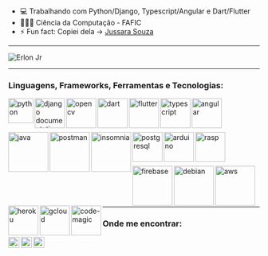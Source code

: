<!--
**ejrgeek/ejrgeek** is a ✨ _special_ ✨ repository because its `README.md` (this file) appears on your GitHub profile.
Here are some ideas to get you started:
-->

- 💻 Trabalhando com Python/Django, Typescript/Angular e Dart/Flutter
- 👨🏽‍💻 Ciência da Computação - FAFIC
- ⚡ Fun fact: Copiei dela -> [Jussara Souza](https://github.com/jussaragranja)

---


<img align="center" src="https://github-readme-stats.vercel.app/api?username=ejrgeek&show_icons=true&theme=dracula" alt="Erlon Jr" />

---

### Linguagens, Frameworks, Ferramentas e Tecnologias:
[<img align="left" alt="python" width="50px" src="https://upload.wikimedia.org/wikipedia/commons/thumb/0/0a/Python.svg/1200px-Python.svg.png">][python]
[<img align="left" alt="django documentation" width="60px" src="https://cdn.iconscout.com/icon/free/png-256/django-13-1175187.png">][django]
[<img align="left" alt="opencv" width="60px" src="https://opencv.org/wp-content/uploads/2020/07/cropped-OpenCV_logo_white_600x.png">][opencv]
[<img align="left" alt="dart" width="60px" src="https://dartpad.dev/dart-192.png">][dart]
[<img align="left" alt="flutter" width="60px" src="https://miro.medium.com/max/1000/1*ilC2Aqp5sZd1wi0CopD1Hw.png">][flutter]
[<img align="left" alt="typescript" width="60px" src="https://storage.googleapis.com/blog-images-backup/1*0ei2MOQxAzF7krm-v60wnQ.jpeg">][typescript]
[<img align="left" alt="angular" width="60px" src="https://upload.wikimedia.org/wikipedia/commons/thumb/c/cf/Angular_full_color_logo.svg/250px-Angular_full_color_logo.svg.png">][angular]
<br/><br/><br/><br/>
[<img align="left" alt="java" width="80px" src="https://www.ifpe.edu.br/campus/palmares/noticias/curso-de-extensao-em-java/javalogo.png/@@images/bf2f5d2c-6545-43bc-b187-9d01c6875d56.png">][java]
[<img align="left" alt="postman" width="80px" src="https://s3.amazonaws.com/media-p.slid.es/uploads/327261/images/5065937/pm-logo-vert.png">][postman]
[<img align="left" alt="insomnia" width="80px" src="https://user-images.githubusercontent.com/38081852/87548811-6a05c580-c683-11ea-99ad-465f97fc0e60.png">][insomnia]
[<img align="left" alt="postgresql" width="60px" src="https://stato.blog.br/loja/image/cache/catalog/LOGO/postgresql-logo-500x500.png">][postgresql]
[<img align="left" alt="arduino" width="60px" src="https://upload.wikimedia.org/wikipedia/commons/thumb/8/87/Arduino_Logo.svg/720px-Arduino_Logo.svg.png">][arduino]
[<img align="left" alt="rasp" width="60px" src="https://www.raspberrypi.org/app/uploads/2018/03/RPi-Logo-Reg-SCREEN.png">][rasp]
<br/><br/><br/><br/>
[<img align="left" alt="firebase" width="80px" src="https://img.icons8.com/color/452/firebase.png">][firebase]
[<img align="left" alt="debian" width="80px" src="https://wiki.videolan.org/images/Debian.png">][debian]
[<img align="left" alt="aws" width="80px" src="https://cdn2.downdetector.com/static/uploads/logo/aws-logo-icon-PNG-Transparent-Background_3.png">][aws]
[<img align="left" alt="heroku" width="60px" src="https://image.flaticon.com/icons/png/512/873/873120.png">][heroku]
[<img align="left" alt="gcloud" width="60px" src="https://www.flaticon.com/svg/static/icons/svg/873/873117.svg">][gcloud]
[<img align="left" alt="code-magic" width="60px" src="https://images.ctfassets.net/lpivpmxs5lb8/384nlOX3BXI6YiqXFB7Htu/323f8dbdb481aeeac7a361cb48ceaea9/ezgif.com-gif-maker__4_.png?w=560&q=50">][code-magic]
<br/><br/><br/><br/>

---
 
 
### Onde me encontrar:
[<img align="left" alt="site" width="22px" src="https://ejrgeek.github.io/img/icon.png" />][site]
[<img align="left" alt="linkedin" width="22px" src="https://cdn.jsdelivr.net/npm/simple-icons@v3/icons/linkedin.svg" />][linkedin]
[<img align="left" alt="Instagram" width="22px" src="https://cdn.jsdelivr.net/npm/simple-icons@v3/icons/instagram.svg" />][instagram]

<br/><br/>

[linkedin]: https://www.linkedin.com/in/ejrgeek/
[instagram]: https://www.instagram.com/ejrgeek/
[site]: https://ejrgeek.github.io/
[restassured]: https://rest-assured.io/
[postman]: https://www.postman.com/
[java]: https://java.com/pt-BR/
[insomnia]: https://insomnia.rest/
[python]: https://www.python.org/doc/
[django]: https://docs.djangoproject.com/en/3.1/
[dart]: https://dartpad.dev/
[flutter]: https://flutter.dev/
[typescript]: https://www.typescriptlang.org/
[angular]: https://cli.angular.io/
[postgresql]: https://www.postgresql.org/docs/
[arduino]: https://www.arduino.cc/
[opencv]: https://opencv.org/
[rasp]: https://www.raspberrypi.org/
[firebase]: https://firebase.google.com/?hl=pt
[debian]: https://www.debian.org/index.pt.html
[aws]: https://aws.amazon.com/pt/
[heroku]: https://www.heroku.com/
[gcloud]: https://cloud.google.com/
[code-magic]: https://codemagic.io/start/

